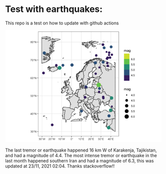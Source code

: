<!-- README.md is generated from README.Rmd. Please edit that file -->

Test with earthquakes:
======================

This repo is a test on how to update with github actions

![](man/figures/README-unnamed-chunk-2-1.png)

The last tremor or earthquake happened 16 km W of Karakenja, Tajikistan,
and had a magnitude of 4.4. The most intense tremor or earthquake in the
last month happened southern Iran and had a magnitude of 6.3, this was
updated at 23/11, 2021 02:04. Thanks stackoverflow!!
